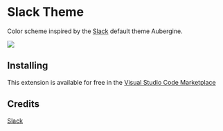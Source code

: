 # Slack Theme

Color scheme inspired by the [Slack](https://slack.com) default theme Aubergine.

![](https://raw.githubusercontent.com/felipemendes/vscode-theme-slack/master/screenshots/preview.png)

## Installing

This extension is available for free in the [Visual Studio Code Marketplace](https://marketplace.visualstudio.com/items?itemName=felipe-mendes.slack-theme)

## Credits

[Slack](https://github.com/slackhq)
